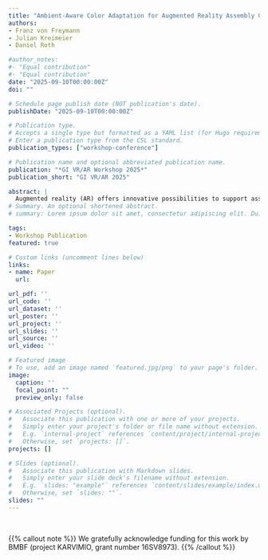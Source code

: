 ```yaml
---
title: "Ambient-Aware Color Adaptation for Augmented Reality Assembly Guidance User Interfaces"
authors:
- Franz von Freymann
- Julian Kreimeier
- Daniel Roth

#author_notes:
#- "Equal contribution"
#- "Equal contribution"
date: "2025-09-10T00:00:00Z"
doi: ""

# Schedule page publish date (NOT publication's date).
publishDate: "2025-09-10T00:00:00Z"

# Publication type.
# Accepts a single type but formatted as a YAML list (for Hugo requirements).
# Enter a publication type from the CSL standard.
publication_types: ["workshop-conference"]

# Publication name and optional abbreviated publication name.
publication: "*GI VR/AR Workshop 2025*"
publication_short: "GI VR/AR 2025"

abstract: |
  Augmented reality (AR) offers innovative possibilities to support assembly processes, particularly in highly specialized environments such as operating rooms. This paper investigates how ambient aware color adaptation can improve the readability and usability of assembly instructions. Based on existing challenges in color perception in optical see-through AR displays, an algorithm is developed and empirically evaluated that dynamically adapts the contrast of the menu background color to the physical environment. The implementation uses the HoloLens 2 and is based on a modified Michelson contrast calculation to ensure the best visibility of instructions in bright environments. The method is evaluated by a user study in which eight participants performed an assembly task under different lighting conditions. The results show that adaptive color matching had no significant disadvantages for usability, while general AR interaction and control were perceived as more challenging.
# Summary. An optional shortened abstract.
# summary: Lorem ipsum dolor sit amet, consectetur adipiscing elit. Duis posuere tellus ac convallis placerat. Proin tincidunt magna sed ex sollicitudin condimentum.

tags:
- Workshop Publication
featured: true

# Custom links (uncomment lines below)
links:
- name: Paper
  url: 

url_pdf: ''
url_code: ''
url_dataset: ''
url_poster: ''
url_project: ''
url_slides: ''
url_source: ''
url_video: ''

# Featured image
# To use, add an image named `featured.jpg/png` to your page's folder. 
image:
  caption: ''
  focal_point: ""
  preview_only: false

# Associated Projects (optional).
#   Associate this publication with one or more of your projects.
#   Simply enter your project's folder or file name without extension.
#   E.g. `internal-project` references `content/project/internal-project/index.md`.
#   Otherwise, set `projects: []`.
projects: []

# Slides (optional).
#   Associate this publication with Markdown slides.
#   Simply enter your slide deck's filename without extension.
#   E.g. `slides: "example"` references `content/slides/example/index.md`.
#   Otherwise, set `slides: ""`.
slides: ""
---
```



<br>

{{% callout note %}}
We gratefully acknowledge funding for this work by BMBF (project KARVIMIO, grant number 16SV8973).
{{% /callout %}}


